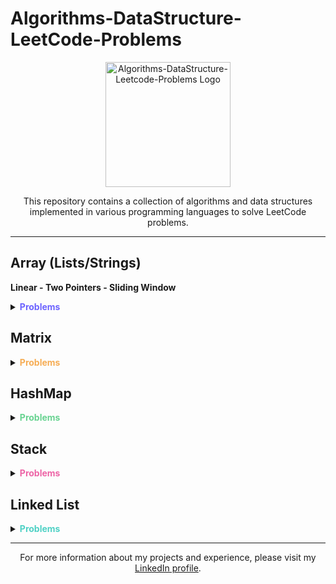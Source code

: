 # Algorithms-DataStructure-LeetCode-Problems

<p align="center">
  <img src="https://smlpoints.com/wp-content/uploads/LeetCode_logo.png" alt="Algorithms-DataStructure-Leetcode-Problems Logo" width="200">
</p>


<p align="center">
  This repository contains a collection of algorithms and data structures implemented in various programming languages to solve LeetCode problems.
</p>

---

## Array (Lists/Strings)
<p>
  <span style="font-weight: bold">Linear - Two Pointers - Sliding Window</span>
</p>

<details>
  <summary><strong><span style="color:#6C63FF;">Problems</span></strong></summary>
  
  - **Problem 1**: Merge Sorted Array (Easy)
    - Difficulty: :star:
    - [Link](https://leetcode.com/problems/merge-sorted-array/)
    - Files: `CodeVersion1.ipynb`, `two_sum.java`, `two_sum.cpp`
      - `CodeVersion1.ipynb`:
        - Summary: This code solves the Two Sum problem by using a dictionary/hashmap to store the complements of elements as we iterate through the array. It has a time complexity of O(n).
      - `two_sum.java`:
        - Summary: This code solves the Two Sum problem by using nested loops to compare every pair of elements in the array. It has a time complexity of O(n^2).
      - `two_sum.cpp`:
        - Summary: This code solves the Two Sum problem by sorting the array and using two pointers to find the pair that sums up to the target. It has a time complexity of O(n log n).
    
  - **Problem 2**: Container With Most Water (Medium)
    - Difficulty: :star::star:
    - [Link](https://leetcode.com/problems/container-with-most-water/)
    - Files: `container_with_most_water.py`, `container_with_most_water.java`, `container_with_most_water.cpp`
      - `container_with_most_water.py`:
        - Summary: This code solves the Container With Most Water problem using a two-pointer approach. It starts with the widest container and moves the pointers inward based on the heights. It has a time complexity of O(n).
      - `container_with_most_water.java`:
        - Summary: This code solves the Container With Most Water problem by comparing every pair of heights using nested loops. It has a time complexity of O(n^2).
      - `container_with_most_water.cpp`:
        - Summary: This code solves the Container With Most Water problem using a two-pointer approach. It starts with the widest container and moves the pointers inward based on the heights. It has a time complexity of O(n).
  
  ...
</details>

## Matrix

<details>
  <summary><strong><span style="color:#F6AD55;">Problems</span></strong></summary>
  
  - **Problem 1**: ...
</details>

## HashMap

<details>
  <summary><strong><span style="color:#68D391;">Problems</span></strong></summary>
  
  - **Problem 1**: ...
</details>

## Stack

<details>
  <summary><strong><span style="color:#ED64A6;">Problems</span></strong></summary>
  
  - **Problem 1**: ...
</details>

## Linked List

<details>
  <summary><strong><span style="color:#4FD1C5;">Problems</span></strong></summary>
  
  - **Problem 1**: ...
</details>

---

<p align="center">For more information about my projects and experience, please visit my <a href="https://www.linkedin.com/in/khaled-akel-98638a250">LinkedIn profile</a>.</p>




